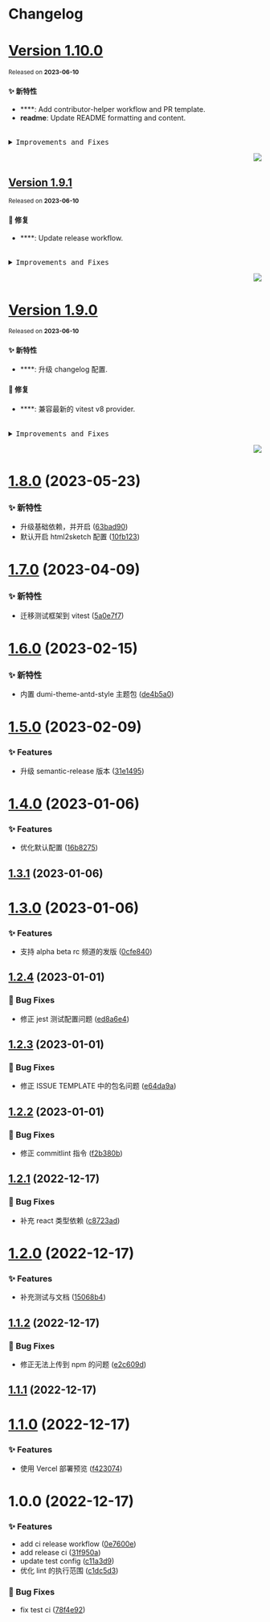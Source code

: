 # Changelog

# [Version&nbsp;1.10.0](https://github.com/arvinxx/npm-template/compare/v1.9.1...v1.10.0)

<sup>Released on **2023-06-10**</sup>

#### ✨ 新特性

- \*\*\*\*: Add contributor-helper workflow and PR template.
- **readme**: Update README formatting and content.

<br/>

<details>
<summary><kbd>Improvements and Fixes</kbd></summary>

##### What's improved

- Add contributor-helper workflow and PR template ([15ac439](https://github.com/arvinxx/npm-template/commit/15ac439))
- **readme**: Update README formatting and content ([de92198](https://github.com/arvinxx/npm-template/commit/de92198))

</details>

<div align="right">

[![](https://img.shields.io/badge/-BACK_TO_TOP-151515?style=flat-square)](#readme-top)

</div>

## [Version&nbsp;1.9.1](https://github.com/arvinxx/npm-template/compare/v1.9.0...v1.9.1)

<sup>Released on **2023-06-10**</sup>

#### 🐛 修复

- \*\*\*\*: Update release workflow.

<br/>

<details>
<summary><kbd>Improvements and Fixes</kbd></summary>

##### What's fixed

- Update release workflow ([41d342d](https://github.com/arvinxx/npm-template/commit/41d342d))

</details>

<div align="right">

[![](https://img.shields.io/badge/-BACK_TO_TOP-151515?style=flat-square)](#readme-top)

</div>

# [Version&nbsp;1.9.0](https://github.com/arvinxx/npm-template/compare/v1.8.0...v1.9.0)

<sup>Released on **2023-06-10**</sup>

#### ✨ 新特性

- \*\*\*\*: 升级 changelog 配置.

#### 🐛 修复

- \*\*\*\*: 兼容最新的 vitest v8 provider.

<br/>

<details>
<summary><kbd>Improvements and Fixes</kbd></summary>

##### What's improved

- 升级 changelog 配置 ([37562fa](https://github.com/arvinxx/npm-template/commit/37562fa))

##### What's fixed

- 兼容最新的 vitest v8 provider ([e29309e](https://github.com/arvinxx/npm-template/commit/e29309e))

</details>

<div align="right">

[![](https://img.shields.io/badge/-BACK_TO_TOP-151515?style=flat-square)](#readme-top)

</div>

# [1.8.0](https://github.com/arvinxx/npm-template/compare/v1.7.0...v1.8.0) (2023-05-23)

### ✨ 新特性

- 升级基础依赖，并开启 ([63bad90](https://github.com/arvinxx/npm-template/commit/63bad90))
- 默认开启 html2sketch 配置 ([10fb123](https://github.com/arvinxx/npm-template/commit/10fb123))

# [1.7.0](https://github.com/arvinxx/npm-template/compare/v1.6.0...v1.7.0) (2023-04-09)

### ✨ 新特性

- 迁移测试框架到 vitest ([5a0e7f7](https://github.com/arvinxx/npm-template/commit/5a0e7f7))

# [1.6.0](https://github.com/arvinxx/npm-template/compare/v1.5.0...v1.6.0) (2023-02-15)

### ✨ 新特性

- 内置 dumi-theme-antd-style 主题包 ([de4b5a0](https://github.com/arvinxx/npm-template/commit/de4b5a0))

# [1.5.0](https://github.com/arvinxx/npm-template/compare/v1.4.0...v1.5.0) (2023-02-09)

### ✨ Features

- 升级 semantic-release 版本 ([31e1495](https://github.com/arvinxx/npm-template/commit/31e1495))

# [1.4.0](https://github.com/arvinxx/npm-template/compare/v1.3.1...v1.4.0) (2023-01-06)

### ✨ Features

- 优化默认配置 ([16b8275](https://github.com/arvinxx/npm-template/commit/16b8275))

## [1.3.1](https://github.com/arvinxx/npm-template/compare/v1.3.0...v1.3.1) (2023-01-06)

# [1.3.0](https://github.com/arvinxx/npm-template/compare/v1.2.4...v1.3.0) (2023-01-06)

### ✨ Features

- 支持 alpha beta rc 频道的发版 ([0cfe840](https://github.com/arvinxx/npm-template/commit/0cfe840))

## [1.2.4](https://github.com/arvinxx/npm-template/compare/v1.2.3...v1.2.4) (2023-01-01)

### 🐛 Bug Fixes

- 修正 jest 测试配置问题 ([ed8a6e4](https://github.com/arvinxx/npm-template/commit/ed8a6e4))

## [1.2.3](https://github.com/arvinxx/npm-template/compare/v1.2.2...v1.2.3) (2023-01-01)

### 🐛 Bug Fixes

- 修正 ISSUE TEMPLATE 中的包名问题 ([e64da9a](https://github.com/arvinxx/npm-template/commit/e64da9a))

## [1.2.2](https://github.com/arvinxx/npm-template/compare/v1.2.1...v1.2.2) (2023-01-01)

### 🐛 Bug Fixes

- 修正 commitlint 指令 ([f2b380b](https://github.com/arvinxx/npm-template/commit/f2b380b))

## [1.2.1](https://github.com/arvinxx/npm-template/compare/v1.2.0...v1.2.1) (2022-12-17)

### 🐛 Bug Fixes

- 补充 react 类型依赖 ([c8723ad](https://github.com/arvinxx/npm-template/commit/c8723ad))

# [1.2.0](https://github.com/arvinxx/npm-template/compare/v1.1.2...v1.2.0) (2022-12-17)

### ✨ Features

- 补充测试与文档 ([15068b4](https://github.com/arvinxx/npm-template/commit/15068b4))

## [1.1.2](https://github.com/arvinxx/npm-template/compare/v1.1.1...v1.1.2) (2022-12-17)

### 🐛 Bug Fixes

- 修正无法上传到 npm 的问题 ([e2c609d](https://github.com/arvinxx/npm-template/commit/e2c609d))

## [1.1.1](https://github.com/arvinxx/module-develop-template/compare/v1.1.0...v1.1.1) (2022-12-17)

# [1.1.0](https://github.com/arvinxx/module-develop-template/compare/v1.0.0...v1.1.0) (2022-12-17)

### ✨ Features

- 使用 Vercel 部署预览 ([f423074](https://github.com/arvinxx/module-develop-template/commit/f423074))

# 1.0.0 (2022-12-17)

### ✨ Features

- add ci release workflow ([0e7600e](https://github.com/arvinxx/module-develop-template/commit/0e7600e))
- add release ci ([31f950a](https://github.com/arvinxx/module-develop-template/commit/31f950a))
- update test config ([c11a3d9](https://github.com/arvinxx/module-develop-template/commit/c11a3d9))
- 优化 lint 的执行范围 ([c1dc5d3](https://github.com/arvinxx/module-develop-template/commit/c1dc5d3))

### 🐛 Bug Fixes

- fix test ci ([78f4e92](https://github.com/arvinxx/module-develop-template/commit/78f4e92))
